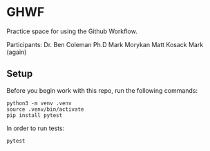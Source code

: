 
# GHWF

Practice space for using the Github Workflow.

Participants:
Dr. Ben Coleman Ph.D
Mark Morykan
Matt Kosack
Mark (again)

## Setup

Before you begin work with this repo, run the following commands:

```
python3 -m venv .venv
source .venv/bin/activate
pip install pytest
```

In order to run tests:
```
pytest
```
